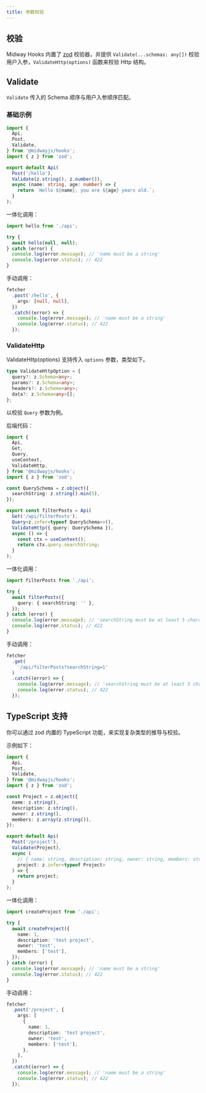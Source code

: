 ```yaml
---
title: 参数校验
---
```


## 校验

Midway Hooks 内置了 [zod](https://www.npmjs.com/package/zod) 校验器，并提供 `Validate(...schemas: any[])` 校验用户入参，`ValidateHttp(options)` 函数来校验 Http 结构。

## Validate

`Validate` 传入的 Schema 顺序与用户入参顺序匹配。

### 基础示例

```ts
import {
  Api,
  Post,
  Validate,
} from '@midwayjs/hooks';
import { z } from 'zod';

export default Api(
  Post('/hello'),
  Validate(z.string(), z.number()),
  async (name: string, age: number) => {
    return `Hello ${name}, you are ${age} years old.`;
  }
);
```

一体化调用：

```ts
import hello from './api';

try {
  await hello(null, null);
} catch (error) {
  console.log(error.message); // 'name must be a string'
  console.log(error.status); // 422
}
```

手动调用：

```ts
fetcher
  .post('/hello', {
    args: [null, null],
  })
  .catch((error) => {
    console.log(error.message); // 'name must be a string'
    console.log(error.status); // 422
  });
```

### ValidateHttp

ValidateHttp(options) 支持传入 `options` 参数，类型如下。

```ts
type ValidateHttpOption = {
  query?: z.Schema<any>;
  params?: z.Schema<any>;
  headers?: z.Schema<any>;
  data?: z.Schema<any>[];
};
```

以校验 `Query` 参数为例。

后端代码：

```ts
import {
  Api,
  Get,
  Query,
  useContext,
  ValidateHttp,
} from '@midwayjs/hooks';
import { z } from 'zod';

const QuerySchema = z.object({
  searchString: z.string().min(5),
});

export const filterPosts = Api(
  Get('/api/filterPosts'),
  Query<z.infer<typeof QuerySchema>>(),
  ValidateHttp({ query: QuerySchema }),
  async () => {
    const ctx = useContext();
    return ctx.query.searchString;
  }
);
```

一体化调用：

```ts
import filterPosts from './api';

try {
  await filterPosts({
    query: { searchString: '' },
  });
} catch (error) {
  console.log(error.message); // 'searchString must be at least 5 characters long'
  console.log(error.status); // 422
}
```

手动调用：

```ts
fetcher
  .get(
    '/api/filterPosts?searchString=1'
  )
  .catch((error) => {
    console.log(error.message); // 'searchString must be at least 5 characters long'
    console.log(error.status); // 422
  });
```

## TypeScript 支持

你可以通过 zod 内置的 TypeScript 功能，来实现复杂类型的推导与校验。

示例如下：

```ts
import {
  Api,
  Post,
  Validate,
} from '@midwayjs/hooks';
import { z } from 'zod';

const Project = z.object({
  name: z.string(),
  description: z.string(),
  owner: z.string(),
  members: z.array(z.string()),
});

export default Api(
  Post('/project'),
  Validate(Project),
  async (
    // { name: string, description: string, owner: string, members: string[] }
    project: z.infer<typeof Project>
  ) => {
    return project;
  }
);
```

一体化调用：

```ts
import createProject from './api';

try {
  await createProject({
    name: 1,
    description: 'test project',
    owner: 'test',
    members: ['test'],
  });
} catch (error) {
  console.log(error.message); // 'name must be a string'
  console.log(error.status); // 422
}
```

手动调用：

```ts
fetcher
  .post('/project', {
    args: [
      {
        name: 1,
        description: 'test project',
        owner: 'test',
        members: ['test'],
      },
    ],
  })
  .catch((error) => {
    console.log(error.message); // 'name must be a string'
    console.log(error.status); // 422
  });
```
